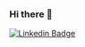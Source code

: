 ### Hi there 👋

 [![Linkedin Badge](https://img.shields.io/badge/-LinkedIn-blue?style=flat-square&logo=Linkedin&logoColor=white&link=https://www.linkedin.com/in/deok-young-kang-115283178/)](https://www.linkedin.com/in/deok-young-kang-115283178/)
